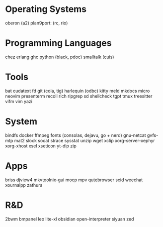 # Operating Systems

oberon (a2)
plan9port: (rc, rio)

# Programming Languages

chez
erlang
ghc
python (black, pdoc)
smalltalk (cuis)

# Tools

bat
cudatext
fd
git (cola, tig)
harlequin (odbc)
kitty
meld
mkdocs
micro
neovim
presenterm
recoll
rich
ripgrep
sd
shellcheck
tgpt
tmux
treesitter
vifm
vim
yazi

# System

bindfs
docker
ffmpeg
fonts (consolas, dejavu, go + nerd)
gnu-netcat
gvfs-mtp
mat2
slock
socat
strace
sysstat
unzip
wget
xclip
xorg-server-xephyr
xorg-xhost
xsel
xseticon
yt-dlp
zip

# Apps

briss
djview4
mkvtoolnix-gui
mocp
mpv
qutebrowser
scid
weechat
xournalpp
zathura

# R&D

2bwm
bmpanel
leo
lite-xl
obsidian
open-interpreter
siyuan
zed
